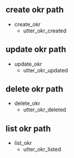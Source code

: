 ## create okr path
* create_okr
  - utter_okr_created

## update okr path
* update_okr
  - utter_okr_updated

## delete okr path
* delete_okr
  - utter_okr_deleted

## list okr path
* list_okr
  - utter_okr_listed